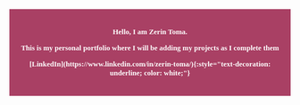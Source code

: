 <div style="background-color: #A94064; color: white; font-family: 'Playfair Display', serif; font-size: 13px; text-align: center; padding: 20px;">
  <p style="font-weight: bold;">Hello, I am Zerin Toma.</p>
  <p style="font-weight: bold;">This is my personal portfolio where I will be adding my projects as I complete them</p>
  <p style="font-weight: bold;">[LinkedIn](https://www.linkedin.com/in/zerin-toma/){:style="text-decoration: underline; color: white;"}</p>
</div>

